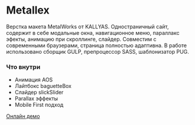 # Metallex
Верстка макета MetalWorks от KALLYAS. Одностраничный сайт, содержит в себе модальные окна, навигационное меню, параллакс эфекты, анимацию при скроллинге, слайдер. Совместим с современными браузерами, страница полностью адаптивна. В работе использовано сборщик GULP, препроцессор SASS, шаблонизатор PUG.

### Что внутри
* Анимация AOS
* Лайтбокс baguetteBox
* Слайдер slickSlider
* Parallax эффекты
* Mobile First подход

[Онлайн демо](https://alex-degt.github.io/metallex/)
